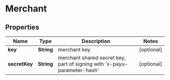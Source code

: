 
# Merchant

## Properties
Name | Type | Description | Notes
------------ | ------------- | ------------- | -------------
**key** | **String** | merchant key |  [optional]
**secretKey** | **String** | merchant shared secret key, part of signing with &#39;x-payu-parameter-hash&#39; |  [optional]



